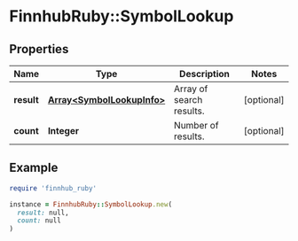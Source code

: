 # FinnhubRuby::SymbolLookup

## Properties

| Name | Type | Description | Notes |
| ---- | ---- | ----------- | ----- |
| **result** | [**Array&lt;SymbolLookupInfo&gt;**](SymbolLookupInfo.md) | Array of search results. | [optional] |
| **count** | **Integer** | Number of results. | [optional] |

## Example

```ruby
require 'finnhub_ruby'

instance = FinnhubRuby::SymbolLookup.new(
  result: null,
  count: null
)
```

